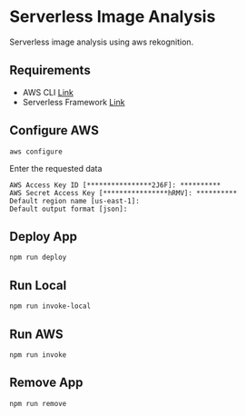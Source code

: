 # Serverless Image Analysis

Serverless image analysis using aws rekognition.

## Requirements

- AWS CLI [Link](https://aws.amazon.com/pt/cli/ 'Link')
- Serverless Framework [Link](https://www.serverless.com/ 'Link')

## Configure AWS

```
aws configure
```

Enter the requested data

```shell
AWS Access Key ID [****************2J6F]: **********
AWS Secret Access Key [****************hRMV]: **********
Default region name [us-east-1]:
Default output format [json]:
```

## Deploy App

```
npm run deploy
```

## Run Local

```
npm run invoke-local
```

## Run AWS

```
npm run invoke
```

## Remove App

```
npm run remove
```
